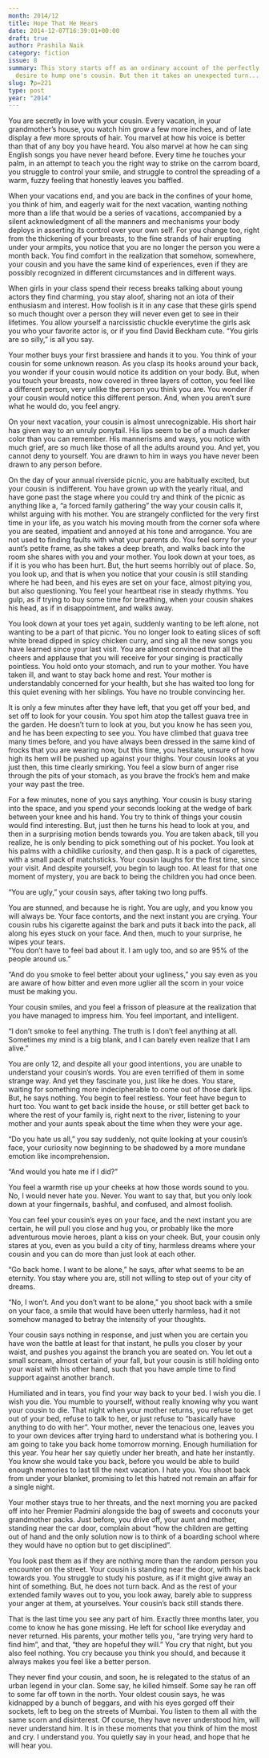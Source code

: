 ```yaml
---
month: 2014/12
title: Hope That He Hears
date: 2014-12-07T16:39:01+00:00
draft: true
author: Prashila Naik
category: fiction
issue: 8
summary: This story starts off as an ordinary account of the perfectly normal
  desire to hump one's cousin. But then it takes an unexpected turn....
slug: ?p=221
type: post
year: "2014"
---
```

You are secretly in love with your cousin. Every vacation, in your grandmother&#8217;s house, you watch him grow a few more inches, and of late display a few more sprouts of hair. You marvel at how his voice is better than that of any boy you have heard. You also marvel at how he can sing English songs you have never heard before. Every time he touches your palm, in an attempt to teach you the right way to strike on the carrom board, you struggle to control your smile, and struggle to control the spreading of a warm, fuzzy feeling that honestly leaves you baffled.

When your vacations end, and you are back in the confines of your home, you think of him, and eagerly wait for the next vacation, wanting nothing more than a life that would be a series of vacations, accompanied by a silent acknowledgment of all the manners and mechanisms your body deploys in asserting its control over your own self. For you change too, right from the thickening of your breasts, to the fine strands of hair erupting under your armpits, you notice that you are no longer the person you were a month back. You find comfort in the realization that somehow, somewhere, your cousin and you have the same kind of experiences, even if they are possibly recognized in different circumstances and in different ways.

When girls in your class spend their recess breaks talking about young actors they find charming, you stay aloof, sharing not an iota of their enthusiasm and interest. How foolish is it in any case that these girls spend so much thought over a person they will never even get to see in their lifetimes. You allow yourself a narcissistic chuckle everytime the girls ask you who your favorite actor is, or if you find David Beckham cute. &#8220;You girls are so silly,&#8221; is all you say.

Your mother buys your first brassiere and hands it to you. You think of your cousin for some unknown reason. As you clasp its hooks around your back, you wonder if your cousin would notice its addition on your body. But, when you touch your breasts, now covered in three layers of cotton, you feel like a different person, very unlike the person you think you are. You wonder if your cousin would notice this different person. And, when you aren&#8217;t sure what he would do, you feel angry.

On your next vacation, your cousin is almost unrecognizable. His short hair has given way to an unruly ponytail. His lips seem to be of a much darker color than you can remember. His mannerisms and ways, you notice with much grief, are so much like those of all the adults around you. And yet, you cannot deny to yourself. You are drawn to him in ways you have never been drawn to any person before.

On the day of your annual riverside picnic, you are habitually excited, but your cousin is indifferent. You have grown up with the yearly ritual, and have gone past the stage where you could try and think of the picnic as anything like a, &#8220;a forced family gathering&#8221; the way your cousin calls it, whilst arguing with his mother. You are strangely conflicted for the very first time in your life, as you watch his moving mouth from the corner sofa where you are seated, impatient and annoyed at his tone and arrogance. You are not used to finding faults with what your parents do. You feel sorry for your aunt&#8217;s petite frame, as she takes a deep breath, and walks back into the room she shares with you and your mother. You look down at your toes, as if it is you who has been hurt. But, the hurt seems horribly out of place. So, you look up, and that is when you notice that your cousin is still standing where he had been, and his eyes are set on your face, almost pitying you, but also questioning. You feel your heartbeat rise in steady rhythms. You gulp, as if trying to buy some time for breathing, when your cousin shakes his head, as if in disappointment, and walks away.

You look down at your toes yet again, suddenly wanting to be left alone, not wanting to be a part of that picnic. You no longer look to eating slices of soft white bread dipped in spicy chicken curry, and sing all the new songs you have learned since your last visit. You are almost convinced that all the cheers and applause that you will receive for your singing is practically pointless. You hold onto your stomach, and run to your mother. You have taken ill, and want to stay back home and rest. Your mother is understandably concerned for your health, but she has waited too long for this quiet evening with her siblings. You have no trouble convincing her.

It is only a few minutes after they have left, that you get off your bed, and set off to look for your cousin. You spot him atop the tallest guava tree in the garden. He doesn&#8217;t turn to look at you, but you know he has seen you, and he has been expecting to see you. You have climbed that guava tree many times before, and you have always been dressed in the same kind of frocks that you are wearing now, but this time, you hesitate, unsure of how high its hem will be pushed up against your thighs. Your cousin looks at you just then, this time clearly smirking. You feel a slow burn of anger rise through the pits of your stomach, as you brave the frock&#8217;s hem and make your way past the tree.

For a few minutes, none of you says anything. Your cousin is busy staring into the space, and you spend your seconds looking at the wedge of bark between your knee and his hand. You try to think of things your cousin would find interesting. But, just then he turns his head to look at you, and then in a surprising motion bends towards you. You are taken aback, till you realize, he is only bending to pick something out of his pocket. You look at his palms with a childlike curiosity, and then gasp. It is a pack of cigarettes, with a small pack of matchsticks. Your cousin laughs for the first time, since your visit. And despite yourself, you begin to laugh too. At least for that one moment of mystery, you are back to being the children you had once been.

“You are ugly,” your cousin says, after taking two long puffs.

You are stunned, and because he is right. You are ugly, and you know you will always be. Your face contorts, and the next instant you are crying. Your cousin rubs his cigarette against the bark and puts it back into the pack, all along his eyes stuck on your face. And then, much to your surprise, he wipes your tears.  
&#8220;You don&#8217;t have to feel bad about it. I am ugly too, and so are 95% of the people around us.&#8221;

&#8220;And do you smoke to feel better about your ugliness,&#8221; you say even as you are aware of how bitter and even more uglier all the scorn in your voice must be making you.

Your cousin smiles, and you feel a frisson of pleasure at the realization that you have managed to impress him. You feel important, and intelligent.

&#8220;I don&#8217;t smoke to feel anything. The truth is I don&#8217;t feel anything at all. Sometimes my mind is a big blank, and I can barely even realize that I am alive.&#8221;

You are only 12, and despite all your good intentions, you are unable to understand your cousin&#8217;s words. You are even terrified of them in some strange way. And yet they fascinate you, just like he does. You stare, waiting for something more indecipherable to come out of those dark lips. But, he says nothing. You begin to feel restless. Your feet have begun to hurt too. You want to get back inside the house, or still better get back to where the rest of your family is, right next to the river, listening to your mother and your aunts speak about the time when they were your age.

&#8220;Do you hate us all,&#8221; you say suddenly, not quite looking at your cousin&#8217;s face, your curiosity now beginning to be shadowed by a more mundane emotion like incomprehension.

&#8220;And would you hate me if I did?&#8221;

You feel a warmth rise up your cheeks at how those words sound to you. No, I would never hate you. Never. You want to say that, but you only look down at your fingernails, bashful, and confused, and almost foolish.

You can feel your cousin&#8217;s eyes on your face, and the next instant you are certain, he will pull you close and hug you, or probably like the more adventurous movie heroes, plant a kiss on your cheek. But, your cousin only stares at you, even as you build a city of tiny, harmless dreams where your cousin and you can do more than just look at each other.

&#8220;Go back home. I want to be alone,&#8221; he says, after what seems to be an eternity. You stay where you are, still not willing to step out of your city of dreams.

&#8220;No, I won&#8217;t. And you don&#8217;t want to be alone,&#8221; you shoot back with a smile on your face, a smile that would have been utterly harmless, had it not somehow managed to betray the intensity of your thoughts.

Your cousin says nothing in response, and just when you are certain you have won the battle at least for that instant, he pulls you closer by your waist, and pushes you against the branch you are seated on. You let out a small scream, almost certain of your fall, but your cousin is still holding onto your waist with his other hand, such that you have ample time to find support against another branch.

Humiliated and in tears, you find your way back to your bed. I wish you die. I wish you die. You mumble to yourself, without really knowing why you want your cousin to die. That night when your mother returns, you refuse to get out of your bed, refuse to talk to her, or just refuse to &#8220;basically have anything to do with her&#8221;. Your mother, never the tenacious one, leaves you to your own devices after trying hard to understand what is bothering you. I am going to take you back home tomorrow morning. Enough humiliation for this year. You hear her say quietly under her breath, and hate her instantly. You know she would take you back, before you would be able to build enough memories to last till the next vacation. I hate you. You shoot back from under your blanket, promising to let this hatred not remain an affair for a single night.

Your mother stays true to her threats, and the next morning you are packed off into her Premier Padmini alongside the bag of sweets and coconuts your grandmother packs. Just before, you drive off, your aunt and mother, standing near the car door, complain about &#8220;how the children are getting out of hand and the only solution now is to think of a boarding school where they would have no option but to get disciplined&#8221;.

You look past them as if they are nothing more than the random person you encounter on the street. Your cousin is standing near the door, with his back towards you. You struggle to study his posture, as if it might give away an hint of something. But, he does not turn back. And as the rest of your extended family waves out to you, you look away, barely able to suppress your anger at them, at yourselves. Your cousin&#8217;s back still stands there.

That is the last time you see any part of him. Exactly three months later, you come to know he has gone missing. He left for school like everyday and never returned. His parents, your mother tells you, &#8220;are trying very hard to find him&#8221;, and that, &#8220;they are hopeful they will.&#8221; You cry that night, but you also feel nothing. You cry because you think you should, and because it always makes you feel like a better person.

They never find your cousin, and soon, he is relegated to the status of an urban legend in your clan. Some say, he killed himself. Some say he ran off to some far off town in the north. Your oldest cousin says, he was kidnapped by a bunch of beggars, and with his eyes gorged off their sockets, left to beg on the streets of Mumbai. You listen to them all with the same scorn and disinterest. Of course, they have never understood him, will never understand him. It is in these moments that you think of him the most and cry. I understand you. You quietly say in your head, and hope that he will hear you.

